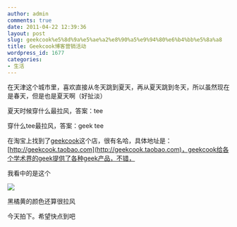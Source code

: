 ```yaml
---
author: admin
comments: true
date: 2011-04-22 12:39:36
layout: post
slug: geekcook%e5%8d%9a%e5%ae%a2%e8%90%a5%e9%94%80%e6%b4%bb%e5%8a%a8
title: Geekcook博客营销活动
wordpress_id: 1677
categories:
- 生活
---
```


在天津这个城市里，喜欢直接从冬天跳到夏天，再从夏天跳到冬天，所以虽然现在是春天，但是也是夏天啊（好扯淡）





夏天时候穿什么最拉风，答案：tee





穿什么tee最拉风，答案：geek tee





  






在淘宝上找到了[geekcook](http://geekcook.taobao.com)这个店，很有名哈，具体地址是：[http://geekcook.taobao.com](http://geekcook.taobao.com)，geekcook给各个学术界的geek提供了各种geek产品，不错，





我看中的是这个





![](http://img04.taobaocdn.com/bao/uploaded/i4/T1hahEXoJcXXXHY6Q8_101240.jpg_310x310.jpg)





黑橘黄的颜色还算很拉风





  






今天拍下。希望快点到吧





  






  

